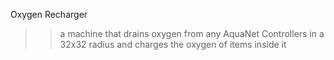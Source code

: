 Oxygen Recharger
>>a machine that drains oxygen from any AquaNet Controllers in a 32x32 radius and charges the oxygen of items inside it
